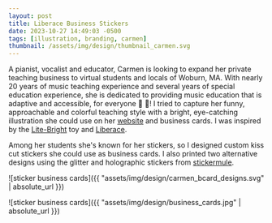 ```yaml
---
layout: post
title: Liberace Business Stickers
date: 2023-10-27 14:49:03 -0500
tags: [illustration, branding, carmen]
thumbnail: /assets/img/design/thumbnail_carmen.svg
---
```


A pianist, vocalist and educator, Carmen is looking to expand her private teaching business to virtual students and locals of Woburn, MA. With nearly 20 years of music teaching experience and several years of special education experience, she is dedicated to providing music education that is adaptive and accessible, for everyone 💪 🎹! I tried to capture her funny, approachable and colorful teaching style with a bright, eye-catching illustration she could use on her [website](https://www.carmencarbonellmusic.com/) and business cards. I was inspired by the [Lite-Bright](https://en.wikipedia.org/wiki/Lite-Brite) toy and [Liberace](https://en.wikipedia.org/wiki/Liberace).

Among her students she's known for her stickers, so I designed custom kiss cut stickers she could use as business cards. I also printed two alternative designs using the glitter and holographic stickers from [stickermule](https://www.stickermule.com/custom-stickers).

![sticker business cards]({{ "assets/img/design/carmen_bcard_designs.svg" | absolute_url }})

![sticker business cards]({{ "assets/img/design/business_cards.jpg" | absolute_url }})
